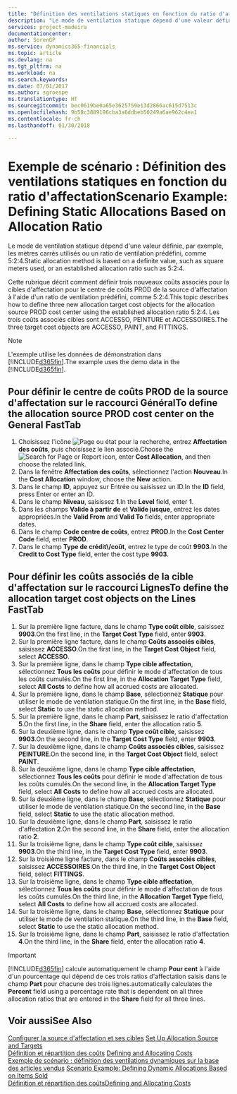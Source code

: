 ```yaml
---
title: "Définition des ventilations statiques en fonction du ratio d'affectation | Microsoft Docs"
description: "Le mode de ventilation statique dépend d'une valeur définie, par exemple, les mètres carrés utilisés ou un ratio de ventilation prédéfini, comme 5:2:4."
services: project-madeira
documentationcenter: 
author: SorenGP
ms.service: dynamics365-financials
ms.topic: article
ms.devlang: na
ms.tgt_pltfrm: na
ms.workload: na
ms.search.keywords: 
ms.date: 07/01/2017
ms.author: sgroespe
ms.translationtype: HT
ms.sourcegitcommit: bec0619be0a65e3625759e13d2866ac615d7513c
ms.openlocfilehash: 9b58c3889196cba3a6ddbeb50249a6ae962c4ea1
ms.contentlocale: fr-ch
ms.lasthandoff: 01/30/2018

---
```

# <a name="scenario-example-defining-static-allocations-based-on-allocation-ratio"></a><span data-ttu-id="f08c9-103">Exemple de scénario : Définition des ventilations statiques en fonction du ratio d'affectation</span><span class="sxs-lookup"><span data-stu-id="f08c9-103">Scenario Example: Defining Static Allocations Based on Allocation Ratio</span></span>
<span data-ttu-id="f08c9-104">Le mode de ventilation statique dépend d'une valeur définie, par exemple, les mètres carrés utilisés ou un ratio de ventilation prédéfini, comme 5:2:4.</span><span class="sxs-lookup"><span data-stu-id="f08c9-104">Static allocation method is based on a definite value, such as square meters used, or an established allocation ratio such as 5:2:4.</span></span>  

<span data-ttu-id="f08c9-105">Cette rubrique décrit comment définir trois nouveaux coûts associés pour la cibles d'affectation pour le centre de coûts PROD de la source d'affectation à l'aide d'un ratio de ventilation prédéfini, comme 5:2:4.</span><span class="sxs-lookup"><span data-stu-id="f08c9-105">This topic describes how to define three new allocation target cost objects for the allocation source PROD cost center using the established allocation ratio 5:2:4.</span></span> <span data-ttu-id="f08c9-106">Les trois coûts associés cibles sont ACCESSO, PEINTURE et ACCESSOIRES.</span><span class="sxs-lookup"><span data-stu-id="f08c9-106">The three target cost objects are ACCESSO, PAINT, and FITTINGS.</span></span>  

> [!NOTE]  
>  <span data-ttu-id="f08c9-107">L'exemple utilise les données de démonstration dans [!INCLUDE[d365fin](includes/d365fin_md.md)].</span><span class="sxs-lookup"><span data-stu-id="f08c9-107">The example uses the demo data in the [!INCLUDE[d365fin](includes/d365fin_md.md)].</span></span>  

## <a name="to-define-the-allocation-source-prod-cost-center-on-the-general-fasttab"></a><span data-ttu-id="f08c9-108">Pour définir le centre de coûts PROD de la source d'affectation sur le raccourci Général</span><span class="sxs-lookup"><span data-stu-id="f08c9-108">To define the allocation source PROD cost center on the General FastTab</span></span>  

1.  <span data-ttu-id="f08c9-109">Choisissez l'icône ![Page ou état pour la recherche](media/ui-search/search_small.png "icône Page ou état pour la recherche"), entrez **Affectation des coûts**, puis choisissez le lien associé.</span><span class="sxs-lookup"><span data-stu-id="f08c9-109">Choose the ![Search for Page or Report](media/ui-search/search_small.png "Search for Page or Report icon") icon, enter **Cost Allocation**, and then choose the related link.</span></span>  
2.  <span data-ttu-id="f08c9-110">Dans la fenêtre **Affectation des coûts**, sélectionnez l'action **Nouveau**.</span><span class="sxs-lookup"><span data-stu-id="f08c9-110">In the **Cost Allocation** window, choose the **New** action.</span></span>  
3.  <span data-ttu-id="f08c9-111">Dans le champ **ID**, appuyez sur Entrée ou saisissez un ID.</span><span class="sxs-lookup"><span data-stu-id="f08c9-111">In the **ID** field, press Enter or enter an ID.</span></span>  
4.  <span data-ttu-id="f08c9-112">Dans le champ **Niveau**, saisissez **1**.</span><span class="sxs-lookup"><span data-stu-id="f08c9-112">In the **Level** field, enter **1**.</span></span>  
5.  <span data-ttu-id="f08c9-113">Dans les champs **Valide à partir de** et **Valide jusque**, entrez les dates appropriées.</span><span class="sxs-lookup"><span data-stu-id="f08c9-113">In the **Valid From** and **Valid To** fields, enter appropriate dates.</span></span>  
6.  <span data-ttu-id="f08c9-114">Dans le champ **Code centre de coûts**, entrez **PROD**.</span><span class="sxs-lookup"><span data-stu-id="f08c9-114">In the **Cost Center Code** field, enter **PROD**.</span></span>  
7.  <span data-ttu-id="f08c9-115">Dans le champ **Type de crédit\\\/coût**, entrez le type de coût **9903**.</span><span class="sxs-lookup"><span data-stu-id="f08c9-115">In the **Credit to Cost Type** field, enter the cost type **9903**.</span></span>  

## <a name="to-define-the-allocation-target-cost-objects-on-the-lines-fasttab"></a><span data-ttu-id="f08c9-116">Pour définir les coûts associés de la cible d'affectation sur le raccourci Lignes</span><span class="sxs-lookup"><span data-stu-id="f08c9-116">To define the allocation target cost objects on the Lines FastTab</span></span>  

1.  <span data-ttu-id="f08c9-117">Sur la première ligne facture, dans le champ **Type coût cible**, saisissez **9903**.</span><span class="sxs-lookup"><span data-stu-id="f08c9-117">On the first line, in the **Target Cost Type** field, enter **9903**.</span></span>  
2.  <span data-ttu-id="f08c9-118">Sur la première ligne facture, dans le champ **Coûts associés cibles**, saisissez **ACCESSO**.</span><span class="sxs-lookup"><span data-stu-id="f08c9-118">On the first line, in the **Target Cost Object** field, select **ACCESSO**.</span></span>  
3.  <span data-ttu-id="f08c9-119">Sur la première ligne, dans le champ **Type cible affectation**, sélectionnez **Tous les coûts** pour définir le mode d'affectation de tous les coûts cumulés.</span><span class="sxs-lookup"><span data-stu-id="f08c9-119">On the first line, in the **Allocation Target Type** field, select **All Costs** to define how all accrued costs are allocated.</span></span>  
4.  <span data-ttu-id="f08c9-120">Sur la première ligne, dans le champ **Base**, sélectionnez **Statique** pour utiliser le mode de ventilation statique.</span><span class="sxs-lookup"><span data-stu-id="f08c9-120">On the first line, in the **Base** field, select **Static** to use the static allocation method.</span></span>  
5.  <span data-ttu-id="f08c9-121">Sur la première ligne, dans le champ **Part**, saisissez le ratio d'affectation **5**.</span><span class="sxs-lookup"><span data-stu-id="f08c9-121">On the first line, in the **Share** field, enter the allocation ratio **5**.</span></span>  
6.  <span data-ttu-id="f08c9-122">Sur la deuxième ligne, dans le champ **Type coût cible**, saisissez **9903**.</span><span class="sxs-lookup"><span data-stu-id="f08c9-122">On the second line, in the **Target Cost Type** field, enter **9903**.</span></span>  
7.  <span data-ttu-id="f08c9-123">Sur la deuxième ligne, dans le champ **Coûts associés cibles**, saisissez **PEINTURE**.</span><span class="sxs-lookup"><span data-stu-id="f08c9-123">On the second line, in the **Target Cost Object** field, select **PAINT**.</span></span>  
8.  <span data-ttu-id="f08c9-124">Sur la deuxième ligne, dans le champ **Type cible affectation**, sélectionnez **Tous les coûts** pour définir le mode d'affectation de tous les coûts cumulés.</span><span class="sxs-lookup"><span data-stu-id="f08c9-124">On the second line, in the **Allocation Target Type** field, select **All Costs** to define how all accrued costs are allocated.</span></span>  
9. <span data-ttu-id="f08c9-125">Sur la deuxième ligne, dans le champ **Base**, sélectionnez **Statique** pour utiliser le mode de ventilation statique.</span><span class="sxs-lookup"><span data-stu-id="f08c9-125">On the second line, in the **Base** field, select **Static** to use the static allocation method.</span></span>  
10. <span data-ttu-id="f08c9-126">Sur la deuxième ligne, dans le champ **Part**, saisissez le ratio d'affectation **2**.</span><span class="sxs-lookup"><span data-stu-id="f08c9-126">On the second line, in the **Share** field, enter the allocation ratio **2**.</span></span>  
11. <span data-ttu-id="f08c9-127">Sur la troisième ligne, dans le champ **Type coût cible**, saisissez **9903**.</span><span class="sxs-lookup"><span data-stu-id="f08c9-127">On the third line, in the **Target Cost Type** field, enter **9903**.</span></span>  
12. <span data-ttu-id="f08c9-128">Sur la troisième ligne facture, dans le champ **Coûts associés cibles**, saisissez **ACCESSOIRES**.</span><span class="sxs-lookup"><span data-stu-id="f08c9-128">On the third line, in the **Target Cost Object** field, select **FITTINGS**.</span></span>  
13. <span data-ttu-id="f08c9-129">Sur la troisième ligne, dans le champ **Type cible affectation**, sélectionnez **Tous les coûts** pour définir le mode d'affectation de tous les coûts cumulés.</span><span class="sxs-lookup"><span data-stu-id="f08c9-129">On the third line, in the **Allocation Target Type** field, select **All Costs** to define how all accrued costs are allocated.</span></span>  
14. <span data-ttu-id="f08c9-130">Sur la troisième ligne, dans le champ **Base**, sélectionnez **Statique** pour utiliser le mode de ventilation statique.</span><span class="sxs-lookup"><span data-stu-id="f08c9-130">On the third line, in the **Base** field, select **Static** to use the static allocation method.</span></span>  
15. <span data-ttu-id="f08c9-131">Sur la troisième ligne, dans le champ **Part**, saisissez le ratio d'affectation **4**.</span><span class="sxs-lookup"><span data-stu-id="f08c9-131">On the third line, in the **Share** field, enter the allocation ratio **4**.</span></span>  

> [!IMPORTANT]  
>  [!INCLUDE[d365fin](includes/d365fin_md.md)] <span data-ttu-id="f08c9-132">calcule automatiquement le champ **Pour cent** à l'aide d'un pourcentage qui dépend de ces trois ratios d'affectation saisis dans le champ **Part** pour chacune des trois lignes.</span><span class="sxs-lookup"><span data-stu-id="f08c9-132">automatically calculates the **Percent** field using a percentage rate that is dependent on all three allocation ratios that are entered in the **Share** field for all three lines.</span></span>  

## <a name="see-also"></a><span data-ttu-id="f08c9-133">Voir aussi</span><span class="sxs-lookup"><span data-stu-id="f08c9-133">See Also</span></span>  
<span data-ttu-id="f08c9-134">[Configurer la source d'affectation et ses cibles](finance-how-to-set-up-allocation-source-and-targets.md) </span><span class="sxs-lookup"><span data-stu-id="f08c9-134">[Set Up Allocation Source and Targets](finance-how-to-set-up-allocation-source-and-targets.md) </span></span>  
<span data-ttu-id="f08c9-135">[Définition et répartition des coûts](finance-define-and-allocate-costs.md) </span><span class="sxs-lookup"><span data-stu-id="f08c9-135">[Defining and Allocating Costs](finance-define-and-allocate-costs.md) </span></span>  
<span data-ttu-id="f08c9-136">[Exemple de scénario : définition des ventilations dynamiques sur la base des articles vendus](finance-scenario-example-defining-dynamic-allocations-based-on-items-sold.md) </span><span class="sxs-lookup"><span data-stu-id="f08c9-136">[Scenario Example: Defining Dynamic Allocations Based on Items Sold](finance-scenario-example-defining-dynamic-allocations-based-on-items-sold.md) </span></span>  
[<span data-ttu-id="f08c9-137">Définition et répartition des coûts</span><span class="sxs-lookup"><span data-stu-id="f08c9-137">Defining and Allocating Costs</span></span>](finance-define-and-allocate-costs.md)

